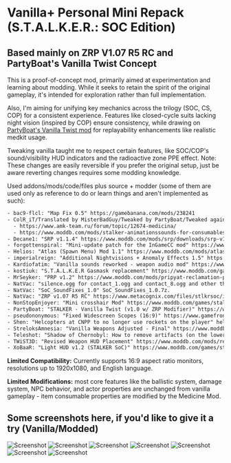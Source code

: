 # Vanilla+ Personal Mini Repack (S.T.A.L.K.E.R.: SOC Edition)

## Based mainly on ZRP V1.07 R5 RC and PartyBoat's Vanilla Twist Concept

This is a proof-of-concept mod, primarily aimed at experimentation and learning about modding. While it seeks to retain the spirit of the original gameplay, it's intended for exploration rather than full implementation.

Also, I'm aiming for unifying key mechanics across the trilogy (SOC, CS, COP) for a consistent experience. Features like closed-cycle suits lacking night vision (inspired by COP) ensure consistency, while drawing on [PartyBoat's Vanilla Twist mod](https://www.moddb.com/mods/stalker-vanilla-twist/downloads/stalker-vanilla-twist-v10) for replayability enhancements like realistic medkit usage.

Tweaking vanilla taught me to respect certain features, like SOC/COP's sound/visibility HUD indicators and the radioactive zone PPE effect. Note: These changes are easily reversible if you prefer the original setup, just be aware reverting changes requires some modding knowledge.

Used addons/mods/code/files plus source + modder (some of them are used only as reference to do or learn things and aren't implemented as such):

```txt
- bac9-flcl: "Map Fix 0.5" https://gamebanana.com/mods/238241
- ColR_iT/Translated by MisterBadGuy/Tweaked by PartyBoat/Tweaked again and adapted to multilanguage by forgottenspiral: "Medicine Mod" (one of my favorite Lua scripts)
  - https://www.amk-team.ru/forum/topic/12674-medicina/
  - https://www.moddb.com/mods/stalker-animationssounds-for-consumables/downloads/medicine-rc-ver1-1
- Decane1: "SRP v1.1.4" https://www.moddb.com/mods/srp/downloads/srp-v114
- forgottenspiral: "Mini-update patch for the InGameCC mod" https://www.moddb.com/games/stalker/addons/mini-update-patch-for-the-ingamecc-mod
- Helios: "Atlas (Spawn Menu) Mod 1.1" https://www.moddb.com/mods/atlas-spawn-menu/downloads/atlas-spawn-menu-mod-1-1
- imperialreign: "Additional Nightvisions + Anomaly Effects 1.5" https://www.moddb.com/games/stalker/addons/additional-nightvisions-anomaly-effects-1-5
- Kardiofatim: "Vanilla sounds reworked - weapon audio mod" https://www.moddb.com/games/stalker/addons/vanilla-sounds-reworked-weapon-audio-mod
- kostiuk: "S.T.A.L.K.E.R Gasmask replacement" https://www.moddb.com/games/stalker/addons/stalker-gasmask-replacement
- MrSeyker: "PRP v1.2" https://www.moddb.com/mods/pripyat-reclamation-patch
- NatVac: "silence.ogg for contact_1.ogg and contact_8.ogg and other things" SAVandT_1.1.
- NatVac: "SoC_SoundFixes_1.0" SoC_SoundFixes_1.0.7z.
- NatVac: "ZRP v1.07 R5 RC" https://www.metacognix.com/files/stlkrsoc/index.html
- NonStopEnjoyer: "Mini crosshair Mod" https://www.moddb.com/games/stalker/addons/mini-crosshair-mod
- PartyBoat: "STALKER - Vanilla Twist (v1.0 w/ ZRP Modifier)" https://www.moddb.com/mods/stalker-vanilla-twist/downloads/stalker-vanilla-twist-v10-w-zrp-modifier
- pseudononymous: "Fixed Widescreen Scopes (16:9)" https://www.gamefront.com/games/stalker/file/fixed-widescreen-scopes-16-9
- Shen: "Helcopters at CNPP to no longer use rockets on the player" heli.ltx.
- StreloksAmnesia: "Vanilla Weapons Adjusted - Final" https://www.moddb.com/mods/vanilla-weapons-adjusted/downloads/vanilla-weapons-adjusted-final
- Teleshot: "Shadow of Chernobyl: How to remove artifacts (on the lower left) from the HUD?" https://www.reddit.com/r/stalker/comments/bfc2xd/shadow_of_chernobyl_how_to_remove_artifacts_on/
- TWiST3D: "Revised Weapon HUD Placement" https://www.moddb.com/mods/revised-weapon-hud-placement/downloads/revised-weapon-hud-placement
- XoBaaR: "Light HUD v1.2 (STALKER SoC)" https://www.moddb.com/games/stalker/addons/light-hud-v12
```

**Limited Compatibility:** Currently supports 16:9 aspect ratio monitors, resolutions up to 1920x1080, and English language.

**Limited Modifications:** most core features like the ballistic system, damage system, NPC behavior, and actor properties are unchanged from vanilla gameplay - item consumable properties are modified by the Medicine Mod.

## Some screenshots here, if you'd like to give it a try (Vanilla/Modded)

![Screenshot](https://i.ibb.co/8z7HZ8S/Vanilla-Modded-1.jpg)
![Screenshot](https://i.ibb.co/dWM25hs/Vanilla-Modded-2.jpg)
![Screenshot](https://i.ibb.co/Jxpmmvw/Vanilla-Modded-3.jpg)
![Screenshot](https://i.ibb.co/55RVrzQ/Vanilla-Modded-4.jpg)
![Screenshot](https://i.ibb.co/bz3xj6w/Vanilla-Modded-5.jpg)
![Screenshot](https://i.ibb.co/kg9J3dW/Vanilla-Modded-6.jpg)
![Screenshot](https://i.ibb.co/vqMhXK1/Vanilla-Modded-7.jpg)
